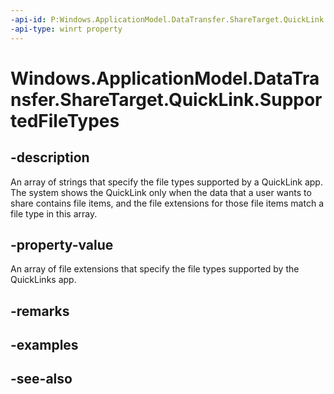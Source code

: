 ----api-id: P:Windows.ApplicationModel.DataTransfer.ShareTarget.QuickLink.SupportedFileTypes
-api-type: winrt property
---<!-- Property syntaxpublic Windows.Foundation.Collections.IVector<string> SupportedFileTypes { get; }--># Windows.ApplicationModel.DataTransfer.ShareTarget.QuickLink.SupportedFileTypes## -descriptionAn array of strings that specify the file types supported by a QuickLink app. The system shows the QuickLink only when the data that a user wants to share contains file items, and the file extensions for those file items match a file type in this array.## -property-valueAn array of file extensions that specify the file types supported by the QuickLinks app.## -remarks## -examples## -see-also